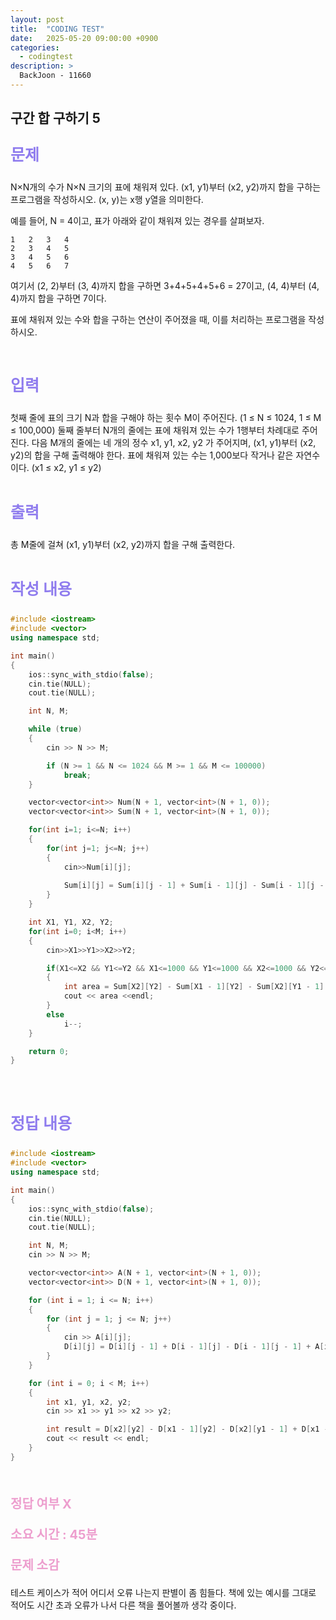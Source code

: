```yaml
---
layout: post
title:  "CODING TEST"
date:   2025-05-20 09:00:00 +0900
categories:
  - codingtest
description: >
  BackJoon - 11660
---
```

## 구간 합 구하기 5

<p style = "color:#8f7cee; font-size:25px; font-weight:bold">
문제
</p>
N×N개의 수가 N×N 크기의 표에 채워져 있다. (x1, y1)부터 (x2, y2)까지 합을 구하는 프로그램을 작성하시오. (x, y)는 x행 y열을 의미한다.

예를 들어, N = 4이고, 표가 아래와 같이 채워져 있는 경우를 살펴보자.

```
1	2	3	4
2	3	4	5
3	4	5	6
4	5	6	7
```

여기서 (2, 2)부터 (3, 4)까지 합을 구하면 3+4+5+4+5+6 = 27이고, (4, 4)부터 (4, 4)까지 합을 구하면 7이다.

표에 채워져 있는 수와 합을 구하는 연산이 주어졌을 때, 이를 처리하는 프로그램을 작성하시오.

<br/>


<p style = "color:#8f7cee; font-size:25px; font-weight:bold">
입력
</p>
첫째 줄에 표의 크기 N과 합을 구해야 하는 횟수 M이 주어진다. (1 ≤ N ≤ 1024, 1 ≤ M ≤ 100,000) 둘째 줄부터 N개의 줄에는 표에 채워져 있는 수가 1행부터 차례대로 주어진다. 다음 M개의 줄에는 네 개의 정수 x1, y1, x2, y2 가 주어지며, (x1, y1)부터 (x2, y2)의 합을 구해 출력해야 한다. 표에 채워져 있는 수는 1,000보다 작거나 같은 자연수이다. (x1 ≤ x2, y1 ≤ y2)

<br/>
<br/>

<p style = "color:#8f7cee; font-size:25px; font-weight:bold">
출력
</p>
총 M줄에 걸쳐 (x1, y1)부터 (x2, y2)까지 합을 구해 출력한다.

<br/>
<br/>

<p style = "color:#8f7cee; font-size:25px; font-weight:bold">
작성 내용
</p>

```C++
#include <iostream>
#include <vector>
using namespace std;

int main()
{
	ios::sync_with_stdio(false);
	cin.tie(NULL);
	cout.tie(NULL);

	int N, M;

	while (true)
	{
		cin >> N >> M;

		if (N >= 1 && N <= 1024 && M >= 1 && M <= 100000)
			break;
	}

	vector<vector<int>> Num(N + 1, vector<int>(N + 1, 0));
	vector<vector<int>> Sum(N + 1, vector<int>(N + 1, 0));

	for(int i=1; i<=N; i++)
	{
		for(int j=1; j<=N; j++)
		{
			cin>>Num[i][j];
			
			Sum[i][j] = Sum[i][j - 1] + Sum[i - 1][j] - Sum[i - 1][j - 1] + Num[i][j];
		}
	}

	int X1, Y1, X2, Y2;
	for(int i=0; i<M; i++)
	{
		cin>>X1>>Y1>>X2>>Y2;

		if(X1<=X2 && Y1<=Y2 && X1<=1000 && Y1<=1000 && X2<=1000 && Y2<=1000)
		{
			int area = Sum[X2][Y2] - Sum[X1 - 1][Y2] - Sum[X2][Y1 - 1] + Sum[X1 - 1][Y1 - 1];
			cout << area <<endl;
		}
		else
			i--;
	}

	return 0;
}
```

<br/>
<br/>

<p style = "color:#8f7cee; font-size:25px; font-weight:bold">
정답 내용
</p>

```C++
#include <iostream>
#include <vector>
using namespace std;

int main()
{
	ios::sync_with_stdio(false);
	cin.tie(NULL);
	cout.tie(NULL);

	int N, M;
	cin >> N >> M;

	vector<vector<int>> A(N + 1, vector<int>(N + 1, 0));
	vector<vector<int>> D(N + 1, vector<int>(N + 1, 0));

	for (int i = 1; i <= N; i++)
	{
		for (int j = 1; j <= N; j++)
		{
			cin >> A[i][j];
			D[i][j] = D[i][j - 1] + D[i - 1][j] - D[i - 1][j - 1] + A[i][j];
		}
	}

	for (int i = 0; i < M; i++)
	{
		int x1, y1, x2, y2;
		cin >> x1 >> y1 >> x2 >> y2;

		int result = D[x2][y2] - D[x1 - 1][y2] - D[x2][y1 - 1] + D[x1 - 1][y1 - 1];
		cout << result << endl;
	}
}
```

<br/>

<p style = "color:#ed9ece; font-size:20px; font-weight:bold">
정답 여부 X
</p>

<p style = "color:#ed9ece; font-size:20px; font-weight:bold">
소요 시간 : 45분
</p>

<p style = "color:#ed9ece; font-size:20px; font-weight:bold">
문제 소감
</p>

테스트 케이스가 적어 어디서 오류 나는지 판별이 좀 힘들다. 책에 있는 예시를 그대로 적어도 시간 초과 오류가 나서 다른 책을 풀어볼까 생각 중이다.